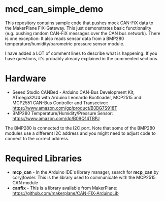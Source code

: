 # mcd_can_simple_demo
This repository contains sample code that pushes mock CAN-FiX data to the MakerPlane FiX-Gateway. This just demonstrates basic functionality (e.g. pushing random CAN-FiX messages over the CAN bus network). There is one exception: It also reads sensor data from a BMP280 temperature/humidity/barometric pressure sensor module.

I have added a LOT of comment lines to describe what is happening. If you have questions, it's probably already explained in the commented sections.

# Hardware
- Seeed Studio CANBed - Arduino CAN-Bus Development Kit, ATmega32U4 with Arduino Leonardo Bootloader, MCP2515 and MCP2551 CAN-Bus Controller and Transceiver:
  https://www.amazon.com/gp/product/B0BG7S918T
- BMP280 Temperature/Humidity/Pressure Sensor:
  https://www.amazon.com/dp/B09Q14TBPJ

The BMP280 is connected to the I2C port. Note that some of the BMP280 modules use a different I2C address and you might need to adjust code to connect to the correct address.

# Required Libraries
- **mcp_can** - In the Arduino IDE's library manager, search for **mcp_can** by coryjfowler. This is the library used to communicate with the MCP2515 CAN module
- **canfix** - This is a library available from MakerPlane: https://github.com/makerplane/CAN-FIX-ArduinoLib
